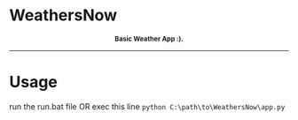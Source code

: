 # WeathersNow
<p align="center"><b><small>Basic Weather App :).</small></b></p>

---

# Usage
run the run.bat file OR exec this line  ```python C:\path\to\WeathersNow\app.py```
